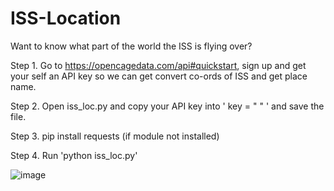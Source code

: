 # ISS-Location

Want to know what part of the world the ISS is flying over?

Step 1.
Go to https://opencagedata.com/api#quickstart, sign up and get your self an API key
so we can get convert co-ords of ISS and get place name.

Step 2.
Open iss_loc.py and copy your API key into ' key = "  " ' and save the file.

Step 3.
pip install requests (if module not installed)

Step 4.
Run 'python iss_loc.py'

![image](https://i.ibb.co/mNZnSbt/iss.jpg)
